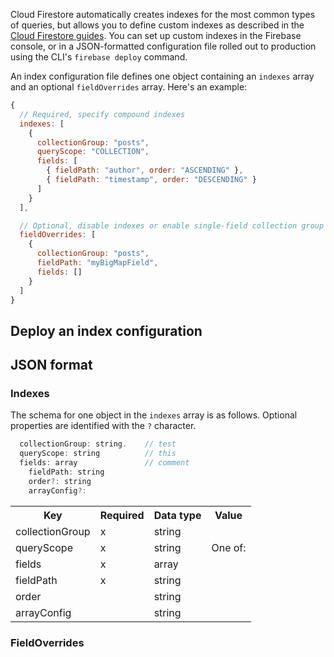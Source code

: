 
Cloud Firestore automatically creates indexes for the most common types of queries, but allows you to define custom indexes as described in the [Cloud Firestore guides](https://firebase.devsite.corp.google.com/docs/firestore/query-data/index-overview). You can set up custom indexes in the Firebase console, or in a JSON-formatted configuration file rolled out to production using the CLI's <code>firebase deploy</code> command.

An index configuration file defines one object containing an <code>indexes</code> array and an optional <code>fieldOverrides</code> array. Here's an example:

```javascript
{
  // Required, specify compound indexes
  indexes: [
    { 
      collectionGroup: "posts",
      queryScope: "COLLECTION",
      fields: [
        { fieldPath: "author", order: "ASCENDING" },
        { fieldPath: "timestamp", order: "DESCENDING" }
      ]
    }
  ],

  // Optional, disable indexes or enable single-field collection group indexes
  fieldOverrides: [
    {
      collectionGroup: "posts",
      fieldPath: "myBigMapField",
      fields: []
    }
  ]
}
```

## Deploy an index configuration


## JSON format

### Indexes

The schema for one object in the `indexes` array is as follows. Optional properties are identified with the `?` character.

```javascript
  collectionGroup: string.    // test
  queryScope: string          // this 
  fields: array               // comment
    fieldPath: string
    order?: string
    arrayConfig?: 
```



<table>
  <tr>
    <th>Key</th>
    <th>Required</th>
    <th>Data type</th>
    <th>Value</th>
  </tr>
  <tr>
    <td>collectionGroup</td>
    <td>x</td>
    <td>string</td>
    <td></td>
  </tr>
  <tr>
    <td>queryScope</td>
    <td>x</td>
    <td>string</td>
    <td>One of:
    </td>
  </tr>
  <tr>
    <td>fields</td>
    <td>x</td>
    <td>array</td>
    <td></td>
  </tr>
  <tr>
    <td>fieldPath</td>
    <td>x</td>
    <td>string</td>
    <td></td>
  </tr>
  <tr>
    <td>order</td>
    <td></td>
    <td>string</td>
    <td></td>
  </tr>
  <tr>
    <td>arrayConfig</td>
    <td></td>
    <td>string</td>
    <td></td>
  </tr>
</table>

### FieldOverrides
